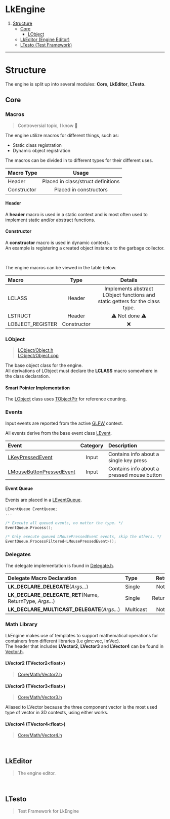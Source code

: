 # LkEngine

1. [Structure](#Engine-Structure)
    * [Core](#Engine-Core)
        * [LObject](#Engine-Core-LObject)
    * [LkEditor (Engine Editor)](#Engine-Editor)
    * [LTesto (Test Framework)](#Engine-TestFramework)

---

# Structure <a id="Engine-Structure"></a>

The engine is split up into several modules: **Core**, **LkEditor**, **LTesto.**

## Core <a id="Engine-Core"></a>

### Macros
> Controversial topic, I know :100:

The engine utilize macros for different things, such as:
 * Static class registration
 * Dynamic object registration

The macros can be divided in to different types for their different uses.

| Macro Type | Usage |
| :-------- | :-------: |
| Header | Placed in class/struct definitions |
| Constructor | Placed in constructors | 

#### Header 
A **header** macro is used in a static context and is most often used to implement static and/or abstract functions.

#### Constructor
A **constructor** macro is used in dynamic contexts.  
An example is registering a created object instance to the garbage collector.

<br>

The engine macros can be viewed in the table below.

| Macro |  Type | Details |
| :-------- | :---: | :-------: |
| LCLASS | Header | Implements abstract LObject functions and static getters for the class type. |
| LSTRUCT | Header | :warning: Not done :warning: |
| LOBJECT_REGISTER | Constructor | :x: |


### LObject <a id="Engine-Core-LObject"></a>
> [LObject/Object.h](../LkEngine/Source/LkEngine/Core/LObject/Object.h)<br>
> [LObject/Object.cpp](../LkEngine/Source/LkEngine/Core/LObject/Object.cpp)

The base object class for the engine.  
All derivations of LObject must declare the **LCLASS** macro somewhere in the class declaration.

<!--
[TObjectPtr](../LkEngine/Source/LkEngine/Core/LObject/ObjectPtr.h) 
-->

#### Smart Pointer Implementation
The [LObject](../LkEngine/Source/LkEngine/Core/LObject/Object.h) class uses [TObjectPtr](../LkEngine/Source/LkEngine/Core/LObject/ObjectPtr.h) for reference counting.
<br>


### Events <a id="Engine-Events"></a>
Input events are reported from the active [GLFW](https://www.glfw.org/) context.

All events derive from the base event class [LEvent](../LkEngine/Source/LkEngine/Core/Event/Event.h).  

| Event | Category | Description |
| :---- | :----: | :---- |
| [LKeyPressedEvent](../LkEngine/Source/LkEngine/Core/Event/KeyEvent.h) |  Input | Contains info about a single key press |
| [LMouseButtonPressedEvent](../LkEngine/Source/LkEngine/Core/Event/MouseEvent.h) |  Input | Contains info about a pressed mouse button |


#### Event Queue
Events are placed in a [LEventQueue](../LkEngine/Source/LkEngine/Core/Event/EventQueue.h).

```cpp
LEventQueue EventQueue;
...

/* Execute all queued events, no matter the type. */
EventQueue.Process();

/* Only execute queued LMousePressedEvent events, skip the others. */
EventQueue.ProcessFiltered<LMousePressedEvent>();
```

### Delegates <a id="Engine-Delegates"></a>

The delegate implementation is found in [Delegate.h](../LkEngine/Source/LkEngine/Core/Delegate/Delegate.h).

| Delegate Macro Declaration | Type | Returns |
| :-------- | :------- | :---: |
| **LK_DECLARE_DELEGATE**(*Args...*) | Single | Nothing |
| **LK_DECLARE_DELEGATE_RET**(Name, ReturnType, *Args...*) | Single | ReturnType |
| **LK_DECLARE_MULTICAST_DELEGATE**(*Args...*) | Multicast | Nothing |


### Math Library
LkEngine makes use of templates to support mathematical operations for containers from different libraries (i.e glm::vec, ImVec).  
The header that includes **LVector2**, **LVector3** and **LVector4** can be found in [Vector.h](../LkEngine/Source/LkEngine/Core/Math/Vector.h).

#### LVector2 (TVector2\<float\>)
> [Core/Math/Vector2.h](../LkEngine/Source/LkEngine/Core/Math/Vector2.h)

#### LVector3 (TVector3\<float\>)
> [Core/Math/Vector3.h](../LkEngine/Source/LkEngine/Core/Math/Vector3.h)

Aliased to LVector because the three component vector is the most used type of vector in 3D contexts, using either works.

#### LVector4 (TVector4\<float\>)
> [Core/Math/Vector4.h](../LkEngine/Source/LkEngine/Core/Math/Vector4.h)

<br>

## LkEditor <a id="Engine-Editor"></a>
> The engine editor.


<br>

## LTesto<a id="Engine-TestFramework"></a>
> Test Framework for LkEngine


